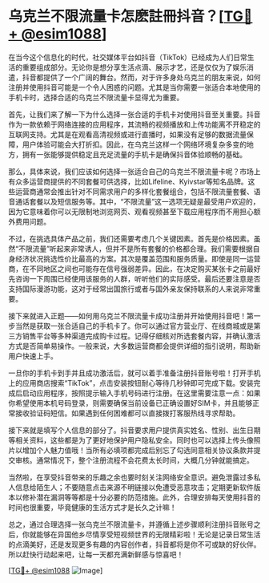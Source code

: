 # 乌克兰不限流量卡怎麽註冊抖音？[[TG💪+ @esim1088](https://t.me/s/esim1088)]

在当今这个信息化的时代，社交媒体平台如抖音（TikTok）已经成为人们日常生活的重要组成部分。无论你是想分享生活点滴、展示才艺，还是仅仅为了娱乐消遣，抖音都提供了一个广阔的舞台。然而，对于许多身处乌克兰的朋友来说，如何注册并使用抖音可能是一个令人困惑的问题。尤其是当你需要一张适合本地使用的手机卡时，选择合适的乌克兰不限流量卡显得尤为重要。

首先，让我们来了解一下为什么选择一张合适的手机卡对使用抖音至关重要。抖音作为一款依赖于网络连接的应用程序，其流畅的视频播放和上传功能离不开稳定的互联网支持。尤其是在观看高清视频或进行直播时，如果没有足够的数据流量保障，用户体验可能会大打折扣。因此，在乌克兰这样一个网络环境复杂多变的地方，拥有一张能够提供稳定且充足流量的手机卡是确保抖音体验顺畅的基础。

那么，具体来说，我们应该如何选择一张适合自己的乌克兰不限流量卡呢？市场上有众多运营商提供的不同套餐可供选择，比如Lifeline、Kyivstar等知名品牌。这些运营商通常会推出针对不同需求用户的多样化套餐组合，包括不限流量套餐、语音通话套餐以及短信服务等。其中，“不限流量”这一选项无疑是最受用户欢迎的，因为它意味着你可以无限制地浏览网页、观看视频甚至下载应用程序而不用担心额外费用问题。

不过，在挑选具体产品之前，我们还需要考虑几个关键因素。首先是价格因素。虽然“不限流量”听起来非常诱人，但并不是所有套餐的价格都合理。我们需要根据自身经济状况挑选性价比最高的方案。其次是覆盖范围和服务质量。即使是同一运营商，在不同地区之间也可能存在信号强弱差异。因此，在决定购买某张卡之前最好先咨询一下周围已经使用该服务的人群，听听他们的实际感受。最后还要注意是否支持国际漫游功能，这对于经常出国旅行或者与国外亲友保持联系的人来说非常重要。

接下来就进入正题——如何用乌克兰不限流量卡成功注册并开始使用抖音吧！第一步当然是获取一张合适自己的手机卡了。你可以通过官方营业厅、在线商城或是第三方销售平台等多种渠道完成购卡过程。记得仔细核对所选套餐内容，并确认激活方式是否简单易操作。一般来说，大多数运营商都会提供详细的指引说明，帮助新用户快速上手。

一旦你的手机卡到手并且成功激活后，就可以着手准备注册抖音账号啦！打开手机上的应用商店搜索“TikTok”，点击安装按钮耐心等待几秒钟即可完成下载。安装完成后启动应用程序，按照提示输入手机号码进行注册。在这里需要注意一点：如果你希望使用本机号码登录，则需要确保当前设备已正确设置好SIM卡，并且能够正常接收验证码短信。如果遇到任何困难都可以直接拨打客服热线寻求帮助。

接下来就是填写个人信息的部分了。抖音要求用户提供真实姓名、性别、出生日期等相关资料，这些都是为了更好地保护用户隐私安全。同时也可以选择上传头像照片以增加个人魅力值哦！当所有必填项都完成后别忘了勾选同意相关协议条款并提交审核。通常情况下，整个注册流程不会花费太长时间，大概几分钟就能搞定。

当然啦，在享受抖音带来的乐趣之余也要时刻关注网络安全意识。避免泄露过多私人信息给陌生人；不要随意点击来源不明链接以免遭受恶意攻击；定期更新软件版本以修补潜在漏洞等等都是十分必要的防范措施。此外，合理安排每天使用抖音的时间也很重要，毕竟健康的生活方式才是长久之计嘛！

总之，通过合理选择一张乌克兰不限流量卡，并遵循上述步骤顺利注册抖音账号之后，你就能够在异国他乡尽情享受短视频世界的无限精彩啦！无论是记录日常生活的点滴美好，还是发现更多有趣的内容创作者，抖音都将是你不可或缺的好伙伴。所以赶快行动起来吧，让每一天都充满新鲜感与惊喜吧！

[[TG💪+ @esim1088](https://t.me/s/esim1088) ![Image](https://i.postimg.cc/4NQfJmqS/Snipaste-2025-05-13-00-14-12.png)]